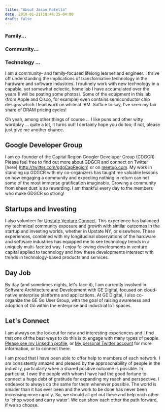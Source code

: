 ```yaml
---
title: "About Jason Rotella"
date: 2018-01-21T10:46:35-04:00
draft: false
---
```


### Family...
### Community...
### Technology ...

I am a community- and family-focused lifelong learner and engineer. I thrive off understanding the implications of transformative technology in the hardware and software industries. I routinely work with new technology in a capable, yet somewhat eclectic, home lab I have accumulated over the years (I will be posting some photos). Some of the equipment in this lab (from Apple and Cisco, for example) even contains semiconductor chip designs which I lead work on while at IBM. Suffice to say, I've seen my fair share of DRAM pricing cycles!

Oh yeah, among other things of course ... I like puns and other witty wordplay ... quite a lot, it turns out! I certainly hope you do too; if not, please just give me another chance.

## Google Developer Group

I am co-founder of the Capital Region Googler Developer Group (GDGCR) Please feel free to find out more about GDGCR and connect on Twitter [here] (http://twitter.com/gdgCapRegion) or on [meetup.com](https://www.meetup.com/Google-Developer-Group-of-the-Capital-Region). My work in standing up GDGCR with my co-organizers has taught me valuable lessons on how engaging a community and expecting nothing in return can net some of the most immense gratification imaginable. Growing a community from sheer dust is so rewarding. I am thankful every day to the members who make GDGCR so strong!

## Startups and Investing

I also volunteer for [Upstate Venture Connect](http://uvc.org). This experience has balanced my technnical community exposure and growth with similar outcomes in the startup and investing worlds, whether in Upstate NY, or elsewhere. These experiences, combined with my longitudinal observations of the hardware and software industries has equipped me to see technology trends in a uniquely multi-faceted way. I enjoy following developments in venture capital applied to technology and how these developments intersect with trends in technology-based products and services.

## Day Job

By day (and sometimes nights, let's face it), I am currently involved in Software Architecture and Development with GE Digital, focused on cloud-native enterprise platforms and applications. At GE Digital, I also co-organize the GE Go User Group, with the goal of raising awareness and adoption of Go within the enterprise and industrial IoT spaces.

## Let's Connect

I am always on the lookout for new and interesting experiences and I find that one of the best ways to do this is to engage with many types of people. [Please see my LinkedIn profile](https://www.linkedin.com/in/jasonrotella), or [My personal Twitter account](https://twitter.com/Jay_AHR_) for more information, or to connect there.

I am proud that I have been able to offer help to members of each network. I am consistently amazed and pleased by the approachability of people in the industry, particularly when a shared positive outcome is possible. In particular, I owe the people with whom I have had the good fortune to connect a huge debt of gratitude for expanding my reach and perspective. I endeavor to always do the same for them whenever possible. The world is smaller than it has ever been and the work to be done has never been increasing more rapidly. So, we should all get out there and help each other to 'chop wood and carry water'. We can show each other the path forward, if we so choose.